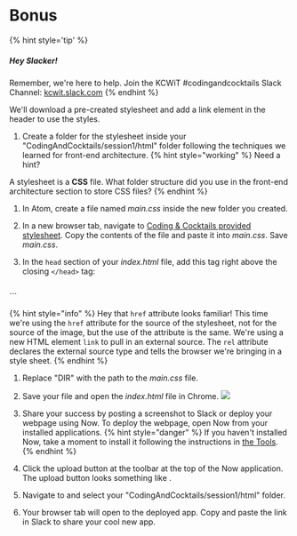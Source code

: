 # Bonus 

{% hint style='tip' %}
##### Hey Slacker!

Remember, we're here to help.
Join the KCWiT #codingandcocktails Slack Channel: [kcwit.slack.com](http://kcwit.slack.com)
{% endhint %}


We'll download a pre-created stylesheet and add a link element in the header to use the styles.

1. Create a folder for the stylesheet inside your "CodingAndCocktails/session1/html" folder following the techniques we learned for front-end architecture.
   {% hint style="working" %}
Need a hint?

A stylesheet is a **CSS** file. What folder structure did you use in the front-end architecture section to store CSS files? 
   {% endhint %}

1. In Atom, create a file named _main.css_ inside the new folder you created.

1. In a new browser tab, navigate to [Coding & Cocktails provided stylesheet](https://raw.githubusercontent.com/KansasCityWomeninTechnology/AnswerKeys/master/html/assets/css/main.css). Copy the contents of the file and paste it into _main.css_. Save _main.css_.

1. In the `head` section of your _index.html_ file, add this tag right above the closing `</head>` tag:

   ```html
<link rel="stylesheet" href="DIR/main.css" />
   ```
   
   {% hint style="info" %}
Hey that `href` attribute looks familiar! This time we're using the `href` attribute for the source of the stylesheet, not for the source of the image, but the use of the attribute is the same. We're using a new HTML element `link` to pull in an external source. The `rel` attribute declares the external source type and tells the browser we're bringing in a style sheet.
   {% endhint %}

1. Replace "DIR" with the path to the _main.css_ file.

2. Save your file and open the _index.html_ file in Chrome.
![](https://media.giphy.com/media/12QipzuBuU90Gs/giphy.gif)

1. Share your success by posting a screenshot to Slack or deploy your webpage using Now. To deploy the webpage, open Now from your installed applications. 
   {% hint style="danger" %}
If you haven't installed Now, take a moment to install it following the instructions in [the Tools](http://bit.ly/CnCTheTools).
   {% endhint %}

1. Click the upload button at the toolbar at the top of the Now application. The upload button looks something like <i class="fa fa-cloud-upload" aria-hidden="true"></i>.

1. Navigate to and select your "CodingAndCocktails/session1/html" folder.

1. Your browser tab will open to the deployed app. Copy and paste the link in Slack to share your cool new app.


<!-- ### [**Click here to sign up for next month if you want to learn more about styling and how it works!**](https://www.eventbrite.com/e/coding-cocktails-introduction-to-css-tickets-39470123201?aff=es2) -->
